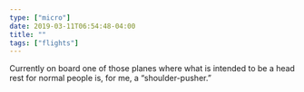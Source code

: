 ```yaml
---
type: ["micro"]
date: 2019-03-11T06:54:48-04:00
title: ""
tags: ["flights"]
---
```

Currently on board one of those planes where what is intended to be a head rest for normal people is, for me, a “shoulder-pusher.”
